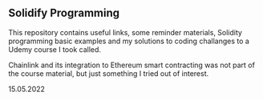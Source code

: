 ## Solidify Programming

This repository contains useful links, some reminder materials, Solidity programming basic examples and my solutions to coding challanges to a Udemy course I took called.

Chainlink and its integration to Ethereum smart contracting was not part of the course material, but just something I tried out of interest. 

15.05.2022
